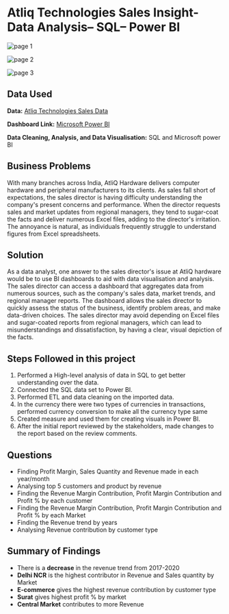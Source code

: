 # Atliq Technologies Sales Insight- Data Analysis– SQL– Power BI

![page 1](https://github.com/Amlanjyotilaha/portfolio_projects/assets/103643953/73396561-04d2-45e8-bf2a-a4321eccd45d)

![page 2](https://github.com/Amlanjyotilaha/portfolio_projects/assets/103643953/fb92086f-3874-48ba-816d-0e3f2827f463)

![page 3](https://github.com/Amlanjyotilaha/portfolio_projects/assets/103643953/bf0b8a9b-59aa-43b0-b78f-6b712f44dfaf)

## Data Used

**Data:** [Atliq Technologies Sales Data ](https://codebasics.io/resources/sales-insights-data-analysis-project)

**Dashboard Link:** [Microsoft Power BI](https://app.powerbi.com/view?r=eyJrIjoiNjk5MmZhNWYtYzcwOS00ZDQ3LTg0NzktNjIxMTk3Mzk1ZTFiIiwidCI6ImRmODY3OWNkLWE4MGUtNDVkOC05OWFjLWM4M2VkN2ZmOTVhMCJ9)

**Data Cleaning, Analysis, and Data Visualisation:** SQL and Microsoft power BI 

## Business Problems

With many branches across India, AtliQ Hardware delivers computer hardware and peripheral manufacturers to its clients. As sales fall short of expectations, the sales director is having difficulty understanding the company's present concerns and performance. When the director requests sales and market updates from regional managers, they tend to sugar-coat the facts and deliver numerous Excel files, adding to the director's irritation. The annoyance is natural, as individuals frequently struggle to understand figures from Excel spreadsheets.

## Solution

As a data analyst, one answer to the sales director's issue at AtliQ hardware would be to use BI dashboards to aid with data visualisation and analysis. The sales director can access a dashboard that aggregates data from numerous sources, such as the company's sales data, market trends, and regional manager reports. The dashboard allows the sales director to quickly assess the status of the business, identify problem areas, and make data-driven choices.
The sales director may avoid depending on Excel files and sugar-coated reports from regional managers, which can lead to misunderstandings and dissatisfaction, by having a clear, visual depiction of the facts.

## Steps Followed in this project

1.	Performed a High-level analysis of data in SQL to get better understanding over the data.
2.	Connected the SQL data set to Power BI.
3.	Performed ETL and data cleaning on the imported data.
4.	In the currency there were two types of currencies in transactions, performed currency conversion to make all the currency type same
5.	Created measure and used them for creating visuals in Power BI.
6.	After the initial report reviewed by the stakeholders, made changes to the report based on the review comments.

## Questions

* Finding Profit Margin, Sales Quantity and Revenue made in each year/month
* Analysing top 5 customers and product by revenue
* Finding the Revenue Margin Contribution, Profit Margin Contribution and Profit % by each customer
* Finding the Revenue Margin Contribution, Profit Margin Contribution and Profit % by each Market
* Finding the Revenue trend by years
* Analysing Revenue contribution by customer type

## Summary of Findings

* There is a **decrease** in the revenue trend from 2017-2020
* **Delhi NCR** is the highest contributor in Revenue and Sales quantity by Market
* **E-commerce** gives the highest revenue contribution by customer type
* **Surat** gives highest profit % by market
* **Central Market** contributes to more Revenue


